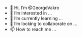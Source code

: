 - 👋 Hi, I’m @GeorgeVakro
- 👀 I’m interested in ...
- 🌱 I’m currently learning ...
- 💞️ I’m looking to collaborate on ...
- 📫 How to reach me ...

<!---
GeorgeVakro/GeorgeVakro is a ✨ special ✨ repository because its `README.md` (this file) appears on your GitHub profile.
You can click the Preview link to take a look at your changes.
--->
